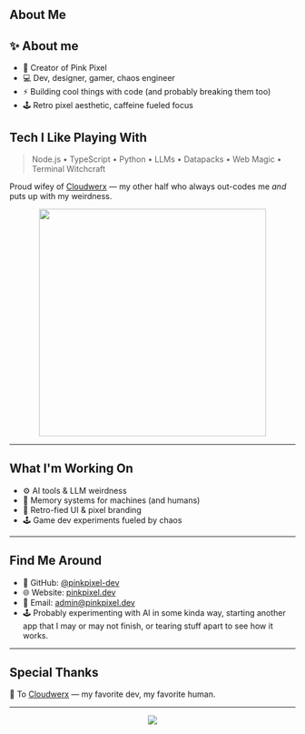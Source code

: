 ## About Me

## ✨ About me
- 🩷 Creator of Pink Pixel
- 💻 Dev, designer, gamer, chaos engineer
- ⚡ Building cool things with code (and probably breaking them too)
- 🕹️ Retro pixel aesthetic, caffeine fueled focus

## Tech I Like Playing With
> Node.js • TypeScript • Python • LLMs • Datapacks • Web Magic • Terminal Witchcraft

Proud wifey of [Cloudwerx](https://github.com/cloudwerx-dev) — my other half who always out-codes me *and* puts up with my weirdness.

<p align="center">
  <img src="https://res.cloudinary.com/di7ctlowx/image/upload/v1744513449/pinkpixel_cloudwerx_syybia.png" width="400">
</p>

---

## What I'm Working On
- ⚙️ AI tools & LLM weirdness
- 🧠 Memory systems for machines (and humans)
- 🎨 Retro-fied UI & pixel branding
- 🕹️ Game dev experiments fueled by chaos

---

## Find Me Around
- 💾 GitHub: [@pinkpixel-dev](https://github.com/pinkpixel-dev)
- 🌐 Website:  [pinkpixel.dev](http://pinkpixel.dev)
- 💌 Email: [admin@pinkpixel.dev](mailto:admin@pinkpixel.dev)
- 🕹️ Probably experimenting with AI in some kinda way, starting another app that I may or may not finish, or tearing stuff apart to see how it works.

---

## Special Thanks
💖 To [Cloudwerx](https://github.com/cloudwerx-dev) — my favorite dev, my favorite human.

---

<p align="center">
  <img src="https://readme-typing-svg.herokuapp.com/?lines=Dream it, Pixel it. ✨&center=true&size=24">
</p>



<!---
sizzlebop/sizzlebop is a ✨ special ✨ repository because its `README.md` (this file) appears on your GitHub profile.
You can click the Preview link to take a look at your changes.
--->

